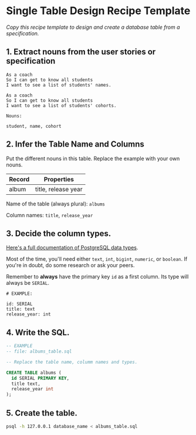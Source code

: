 # Single Table Design Recipe Template

_Copy this recipe template to design and create a database table from a specification._

## 1. Extract nouns from the user stories or specification

```
As a coach
So I can get to know all students
I want to see a list of students' names.

As a coach
So I can get to know all students
I want to see a list of students' cohorts.
```


```
Nouns:

student, name, cohort
```

## 2. Infer the Table Name and Columns

Put the different nouns in this table. Replace the example with your own nouns.

| Record                | Properties          |
| --------------------- | ------------------  |
| album                 | title, release year

Name of the table (always plural): `albums` 

Column names: `title`, `release_year`

## 3. Decide the column types.

[Here's a full documentation of PostgreSQL data types](https://www.postgresql.org/docs/current/datatype.html).

Most of the time, you'll need either `text`, `int`, `bigint`, `numeric`, or `boolean`. If you're in doubt, do some research or ask your peers.

Remember to **always** have the primary key `id` as a first column. Its type will always be `SERIAL`.

```
# EXAMPLE:

id: SERIAL
title: text
release_year: int
```

## 4. Write the SQL.

```sql
-- EXAMPLE
-- file: albums_table.sql

-- Replace the table name, columm names and types.

CREATE TABLE albums (
  id SERIAL PRIMARY KEY,
  title text,
  release_year int
);
```

## 5. Create the table.

```bash
psql -h 127.0.0.1 database_name < albums_table.sql
```
